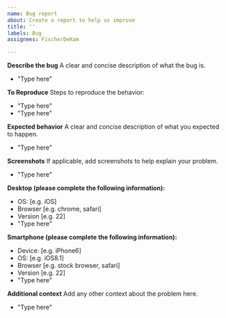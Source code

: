 ```yaml
---
name: Bug report
about: Create a report to help us improve
title: ''
labels: Bug
assignees: FischerDeKam

---
```


**Describe the bug**
A clear and concise description of what the bug is.
- "Type here"

**To Reproduce**
Steps to reproduce the behavior:
- "Type here"
- "Type here"

**Expected behavior**
A clear and concise description of what you expected to happen.
- "Type here"

**Screenshots**
If applicable, add screenshots to help explain your problem.
- "Type here"

**Desktop (please complete the following information):**
 - OS: [e.g. iOS]
 - Browser [e.g. chrome, safari]
 - Version [e.g. 22]
- "Type here"

**Smartphone (please complete the following information):**
 - Device: [e.g. iPhone6]
 - OS: [e.g. iOS8.1]
 - Browser [e.g. stock browser, safari]
 - Version [e.g. 22]
- "Type here"

**Additional context**
Add any other context about the problem here.
- "Type here"
